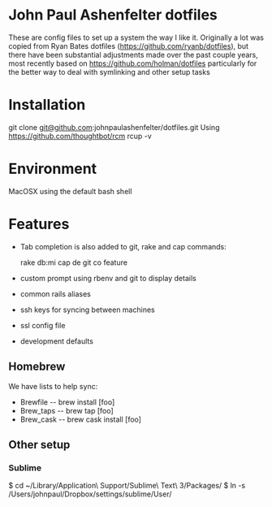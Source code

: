 # John Paul Ashenfelter dotfiles

These are config files to set up a system the way I like it. Originally a lot was copied from Ryan Bates dotfiles (https://github.com/ryanb/dotfiles), but there have been substantial adjustments made over the past couple years, most recently based on https://github.com/holman/dotfiles particularly for the better way to deal with symlinking and other setup tasks


# Installation

  git clone git@github.com:johnpaulashenfelter/dotfiles.git
  Using https://github.com/thoughtbot/rcm
  rcup -v


# Environment

MacOSX using the default bash shell

# Features

* Tab completion is also added to git, rake and cap commands:

  rake db:mi<tab>
  cap de<tab>
  git co feature<tab>

* custom prompt using rbenv and git to display details
* common rails aliases
* ssh keys for syncing between machines
* ssl config file
* development defaults

## Homebrew

We have lists to help sync:

* Brewfile -- brew install [foo]
* Brew_taps -- brew tap [foo]
* Brew_cask -- brew cask install [foo]

## Other setup

### Sublime
$ cd ~/Library/Application\ Support/Sublime\ Text\ 3/Packages/
$ ln -s /Users/johnpaul/Dropbox/settings/sublime/User/

